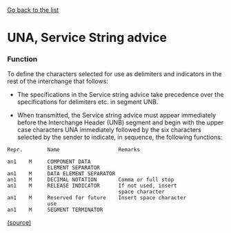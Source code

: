 [Go back to the list](README.md)

# UNA, Service String advice

### Function

To define the characters selected for use
as delimiters and indicators in the rest of the
interchange that follows:

* The specifications in the Service string advice take
precedence over the specifications for delimiters etc. in
segment UNB.

* When transmitted, the Service string advice must appear
immediately before the Interchange Header (UNB) segment and
begin with the upper case characters UNA immediately followed
by the six characters selected by the sender to indicate, in
sequence, the following functions:

```
Repr.        Name                   Remarks

an1    M     COMPONENT DATA
             ELEMENT SEPARATOR
an1    M     DATA ELEMENT SEPARATOR
an1    M     DECIMAL NOTATION       Comma or full stop
an1    M     RELEASE INDICATOR      If not used, insert
                                    space character
an1    M     Reserved for future    Insert space character
             use
an1    M     SEGMENT TERMINATOR
```
[(source)](http://www.unece.org/fileadmin/DAM/trade/edifact/untdid/d422_s.htm#structures)
